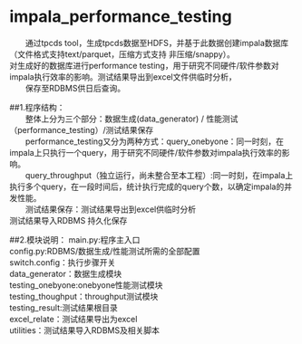 # impala_performance_testing<br>
　　通过tpcds tool，生成tpcds数据至HDFS，并基于此数据创建impala数据库（文件格式支持text/parquet，压缩方式支持 非压缩/snappy）。<br>
对生成好的数据库进行performance testing，用于研究不同硬件/软件参数对impala执行效率的影响。测试结果导出到excel文件供临时分析，<br>
　　保存至RDBMS供日后查询。<br>

##1.程序结构：<br>
　　整体上分为三个部分：数据生成(data_generator) / 性能测试（performance_testing）/测试结果保存<br>
　　performance_testing又分为两种方式：query_onebyone：同一时刻，在impala上只执行一个query，用于研究不同硬件/软件参数对impala执行效率的影响。<br>
　　query_throughput（独立运行，尚未整合至本工程）:同一时刻，在impala上执行多个query，在一段时间后，统计执行完成的query个数，以确定impala的并发性能。<br>
　　测试结果保存：测试结果导出到excel供临时分析<br>
                测试结果导入RDBMS 持久化保存<br>
  
##2.模块说明：
  main.py:程序主入口<br>
  config.py:RDBMS/数据生成/性能测试所需的全部配置<br>
  switch.config：执行步骤开关<br>
  data_generator：数据生成模块<br>
  testing_onebyone:onebyone性能测试模块<br>
  testing_thoughput：throughput测试模块<br>
  testing_result:测试结果根目录<br>
  excel_relate：测试结果导出为excel<br>
  utilities：测试结果导入RDBMS及相关脚本<br>
  
